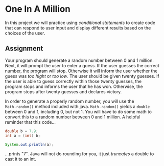 # One In A Million

In this project we will practice using _conditional statements_ to create code
that can respond to user input and display different results based on the
choices of the user.

## Assignment

Your program should generate a random number between 0 and 1 million. Next, it
will prompt the user to enter a guess. If the user guesses the correct number,
the program will stop. Otherwise it will inform the user whether the guess was
_too hight_ or _too low_. The user should be given twenty guesses. If the user
is able to guess correctly within those twenty guesses, the program stops and
informs the user that he has won. Otherwise, the program stops after twenty
guesses and declares victory.

In order to generate a properly random number, you will use the `Math.random()`
method included with java. `Math.random()` yields a `double` between 0 and 1,
including 0, but not 1. You will have to do some math to convert this to a
random number between 0 and 1 million. A helpful reminder that this code...

```java
double b = 7.9;
int a = (int) b;

System.out.println(a);
```

...prints "7". Java will not do rounding for you, it just _truncates_ a double
to cast it to an int.
